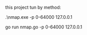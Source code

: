 this project tun by method:



.\nmap.exe -p 0-64000 127.0.0.1



go run nmap.go -p 0-64000 127.0.0.1
